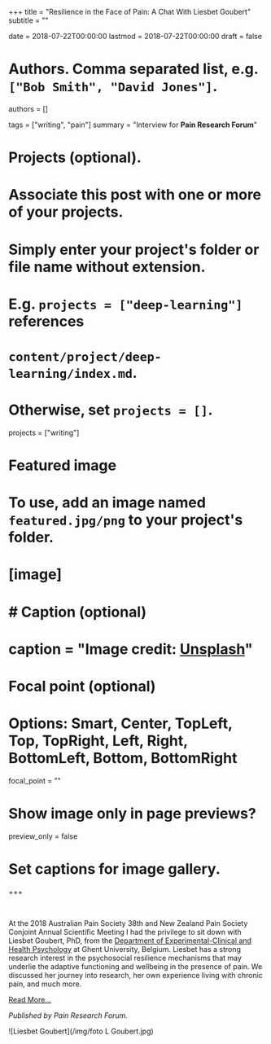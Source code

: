 +++
title = "Resilience in the Face of Pain: A Chat With Liesbet Goubert"
subtitle = ""

date = 2018-07-22T00:00:00
lastmod = 2018-07-22T00:00:00
draft = false

# Authors. Comma separated list, e.g. `["Bob Smith", "David Jones"]`.
authors = []

tags = ["writing", "pain"]
summary = "Interview for **Pain Research Forum**"

# Projects (optional).
#   Associate this post with one or more of your projects.
#   Simply enter your project's folder or file name without extension.
#   E.g. `projects = ["deep-learning"]` references 
#   `content/project/deep-learning/index.md`.
#   Otherwise, set `projects = []`.
projects = ["writing"]

# Featured image
# To use, add an image named `featured.jpg/png` to your project's folder. 
# [image]
#   # Caption (optional)
#   caption = "Image credit: [**Unsplash**](https://unsplash.com/photos/CpkOjOcXdUY)"

  # Focal point (optional)
  # Options: Smart, Center, TopLeft, Top, TopRight, Left, Right, BottomLeft, Bottom, BottomRight
  focal_point = ""

  # Show image only in page previews?
  preview_only = false

# Set captions for image gallery.

+++

<br/>

At the 2018 Australian Pain Society 38th and New Zealand Pain Society Conjoint Annual Scientific Meeting I had the privilege to sit down with Liesbet Goubert, PhD, from the [Department of Experimental-Clinical and Health Psychology](http://www.ghplab.ugent.be) at Ghent University, Belgium. Liesbet has a strong research interest in the psychosocial resilience mechanisms that may underlie the adaptive functioning and wellbeing in the presence of pain. We discussed her journey into research, her own experience living with chronic pain, and much more. 

[Read More...](https://www.painresearchforum.org/forums/interview/99173-resilience-face-pain-chat-liesbet-goubert)

*Published by Pain Research Forum.*

![Liesbet Goubert](/img/foto L Goubert.jpg)
